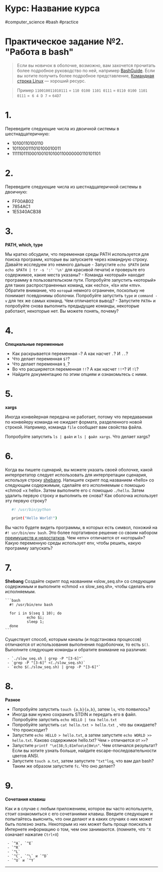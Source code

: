 # Курс: Название курса
#computer_science #bash #practice 
# Практическое задание №2.  "Работа в bash"
> Если вы новичок в оболочке, возможно, вам захочется прочитать более подробное руководство по ней, например [BashGuide](http://mywiki.wooledge.org/BashGuide). Если вы хотите получить более подробное представление, [Командная строка Linux](http://linuxcommand.org/tlcl.php) — хороший ресурс.

> Пример `110010011010111` = `110 0100 1101 0111` = `0110 0100 1101 0111` =` 6 4 D 7` = `64D7`
# 1. 
Переведите следующие числа из двоичной системы в шестнадцатеричную:
* 10100110100110
* 1011000111010100010011
* 1111101110001001010100110000000110101101

# 2. 
Переведите следующие числа из шестнадцатеричной системы в двоичную:
* FF00AB02
* 7854AC1
* 1E5340ACB38

# 3. 
**PATH, which, type**

 Мы кратко обсудили, что переменная среды PATH используется для поиска программ, которые вы запускаете через командную строку. Давайте исследуем это немного дальше
     - Запустите `echo $PATH` (или `echo $PATH | tr -s ':' '\n'` для красивой печати) и проверьте его содержимое, какие места указаны?
     - Команда «который» находит программу в пользовательском пути. Попробуйте запустить «который» для таких распространенных команд, как «echo», «ls» или «mv». Обратите внимание, что `который` немного ограничен, поскольку не понимает псевдонимы оболочки. Попробуйте запустить `type` и `command -v` для тех же самых команд. Чем отличается вывод?
     - Запустите `PATH=` и попробуйте снова выполнить предыдущие команды, некоторые работают, некоторые нет. Вы можете понять, почему?

# 4. 
**Специальные переменные**

  - Как раскрывается переменная `~`? А как насчет `.`? И `..`?
  - Что делает переменная `$?`?
  - Что делает переменная `$_`?
  - Во что расширяется переменная `!!`? А как насчет `!!*`? И `!l`?
  - Найдите документацию по этим опциям и ознакомьтесь с ними.

# 5. 
**xargs**

Иногда конвейерная передача не работает, потому что передаваемая по конвейеру команда не ожидает формата, разделенного новой строкой. Например, команда `file` сообщает вам свойства файла.

Попробуйте запустить `ls | файл` и `ls | файл xargs`. Что делает xargs?


# 6. 
Когда вы пишете сценарий, вы можете указать своей оболочке, какой интерпретатор следует использовать для интерпретации сценария, используя строку [shebang](https://en.wikipedia.org/wiki/Shebang_(Unix)). Напишите скрипт под названием «hello» со следующим содержимым, сделайте его исполняемым с помощью «chmod +x hello». Затем выполните его с помощью `./hello`. Затем удалить первую строку и выполнить ее снова? Как оболочка использует эту первую строку?


   ```bash
      #! /usr/bin/python

      print("Hello World!")
   ```

Вы часто будете видеть программы, в которых есть символ, похожий на `#! usr/bin/env bash`. Это более портативное решение со своим набором [преимуществ и недостатков](https://unix.stackexchange.com/questions/29608/why-is-it-better-to-use-usr-bin-env-name-instead-of-path-to-name-as-my). Чем «env» отличается от «который»? Какую переменную среды использует env, чтобы решить, какую программу запускать?


# 7. 
**Shebang**
Создайте скрипт под названием «slow_seq.sh» со следующим содержимым и выполните «chmod +x slow_seq.sh», чтобы сделать его исполняемым.

    ```bash
      #! /usr/bin/env bash

      for i in $(seq 1 10); do
              echo $i;
              sleep 1;
      done
    ```

Существует способ, которым каналы (и подстановка процессов) отличаются от использования выполнения подоболочки, то есть `$()`. Выполните следующие команды и обратите внимание на различия:

     - `./slow_seq.sh | grep -P "[3-6]"`
     - `grep -P "[3-6]" <(./slow_seq.sh)`
     - `echo $(./slow_seq.sh) | grep -P "[3-6]"`


# 8. 
**Разное**

- Попробуйте запустить `touch {a,b}{a,b}`, затем `ls`, что появилось?
- Иногда вам нужно сохранить STDIN и передать его в файл. Попробуйте запустить `echo HELLO | tea hello.txt`
- Попробуйте запустить `cat hello.txt > hello.txt `, что вы ожидаете? Что происходит?
- Запустите `echo HELLO > hello.txt`, а затем запустите `echo WORLD >> hello.txt`. Каково содержимое hello.txt? Чем `>` отличается от `>>`?
- Запустите `printf "\e[38;5;81mfoo\e[0m\n"`. Чем отличался результат? Если вы хотите узнать больше, найдите escape-последовательности цветов ANSI.
- Запустите `touch a.txt`, затем запустите `^txt^log`, что вам дал bash? Таким же образом запустите `fc`. Что оно делает?

# 9. 
**Сочетания клавиш**

Как и в случае с любым приложением, которое вы часто используете, стоит ознакомиться с его сочетаниями клавиш. Введите следующие и попытайтесь выяснить, что они делают и в каких случаях о них может быть полезно знать. Некоторым из них может быть проще поискать в Интернете информацию о том, чем они занимаются. (помните, что `^X` означает нажатие `Ctrl+X`)

     - `^A`, `^E`
     - `^R`
     - `^L`
     - `^C`, `^\` и `^D`
     - `^U` и `^Y`
--------
